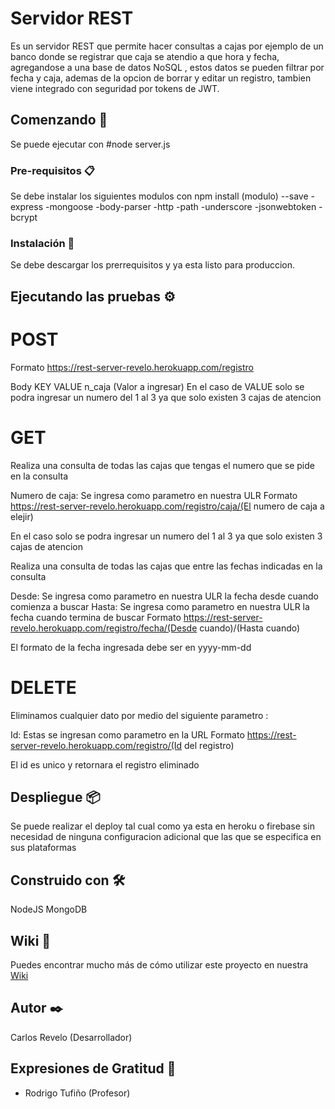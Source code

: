 # Servidor REST

Es un servidor REST que permite hacer consultas a cajas por ejemplo de un banco donde se registrar que caja se atendio a que hora y fecha, agregandose a una base de datos NoSQL
, estos datos se pueden filtrar por fecha y caja, ademas de la opcion de borrar y editar un registro, tambien viene integrado con seguridad por tokens de JWT.

## Comenzando 🚀

Se puede ejecutar con #node server.js


### Pre-requisitos 📋

Se debe instalar los siguientes modulos con npm install (modulo) --save
-express
-mongoose
-body-parser
-http
-path
-underscore
-jsonwebtoken
-bcrypt

### Instalación 🔧

Se debe descargar los prerrequisitos y ya esta listo para produccion.


## Ejecutando las pruebas ⚙️
# POST
Formato
https://rest-server-revelo.herokuapp.com/registro

Body
KEY	VALUE
n_caja	(Valor a ingresar)
En el caso de VALUE solo se podra ingresar un numero del 1 al 3 ya que solo existen 3 cajas de atencion

# GET
Realiza una consulta de todas las cajas que tengas el numero que se pide en la consulta

Numero de caja: Se ingresa como parametro en nuestra ULR
Formato
https://rest-server-revelo.herokuapp.com/registro/caja/(El numero de caja a elejir)

En el caso solo se podra ingresar un numero del 1 al 3 ya que solo existen 3 cajas de atencion

Realiza una consulta de todas las cajas que entre las fechas indicadas en la consulta

Desde: Se ingresa como parametro en nuestra ULR la fecha desde cuando comienza a buscar
Hasta: Se ingresa como parametro en nuestra ULR la fecha cuando termina de buscar
Formato
https://rest-server-revelo.herokuapp.com/registro/fecha/(Desde cuando)/(Hasta cuando)

El formato de la fecha ingresada debe ser en yyyy-mm-dd

# DELETE

Eliminamos cualquier dato por medio del siguiente parametro :

Id: Estas se ingresan como parametro en la URL
Formato
https://rest-server-revelo.herokuapp.com/registro/(Id del registro)

El id es unico y retornara el registro eliminado

## Despliegue 📦

Se puede realizar el deploy tal cual como ya esta en heroku o firebase sin necesidad de ninguna configuracion adicional que las que se especifica en sus plataformas

## Construido con 🛠️

NodeJS
MongoDB

## Wiki 📖

Puedes encontrar mucho más de cómo utilizar este proyecto en nuestra [Wiki](https://rest-server-revelo.herokuapp.com/)

## Autor ✒️

Carlos Revelo (Desarrollador)

## Expresiones de Gratitud 🎁

* Rodrigo Tufiño (Profesor)
